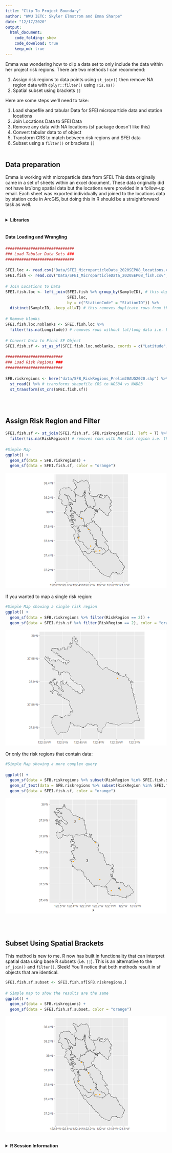 ```yaml
---
title: "Clip To Project Boundary"
author: "WWU IETC: Skyler Elmstrom and Emma Sharpe"
date: "12/17/2020"
output:
  html_document:
    code_folding: show
    code_download: true
    keep_md: true
---
```


<!--- keep_md: true saves both an HTML and a markdown document (.md) that can be opened within GitHub--->

<!--- Setup and Rmd Dependencies --->


Emma was wondering how to clip a data set to only include the data within her project risk regions. There are two methods I can recommend:

1. Assign risk regions to data points using `st_join()` then remove NA region data with `dplyr::filter()` using `!is.na()`
2. Spatial subset using brackets `[]`

Here are some steps we'll need to take:

1. Load shapefile and tabular Data for SFEI microparticle data and station locations
2. Join Locations Data to SFEI Data
3. Remove any data with NA locations (sf package doesn't like this)
4. Convert tabular data to sf object
5. Transform CRS to match between risk regions and SFEI data
6. Subset using a `filter()` or brackets `[]`
<br><br>

## Data preparation
Emma is working with microparticle data from SFEI. This data originally came in a set of sheets within an excel document. These data originally did not have lat/long spatial data but the locations were provided in a follow-up email. Each sheet was exported individually and joined to the locations data by station code in ArcGIS, but doing this in R should be a straightforward task as well.
<br><br>

<details>
  <summary><b>Libraries</b></summary>

```r
library(here)
library(sf)
library(tidyverse)
```
</details>
<br>

#### Data Loading and Wrangling

```r
##############################
### Load Tabular Data Sets ###
##############################

SFEI.loc <- read.csv("Data/SFEI_MicroparticleData_2020SEP08_locations.csv", fileEncoding="UTF-8-BOM") # load with Excel BOM data removed to prevent odd characters in headers
SFEI.fish <- read.csv("Data/SFEI_MicroparticleData_2020SEP08_fish.csv", fileEncoding="UTF-8-BOM")

# Join Locations to Data
SFEI.fish.loc <- left_join(SFEI.fish %>% group_by(SampleID), # this duplicates some rows for an unknown reason
                           SFEI.loc,
                           by = c("StationCode" = "StationID")) %>%
  distinct(SampleID, .keep_all=T) # this removes duplicate rows from the join

# Remove blanks
SFEI.fish.loc.noblanks <- SFEI.fish.loc %>%
  filter(!is.na(Longitude)) # removes rows without lat/long data i.e. blanks

# Convert Data to Final SF Object
SFEI.fish.sf <- st_as_sf(SFEI.fish.loc.noblanks, coords = c("Latitude", "Longitude"), crs = "WGS84")

#########################
### Load Risk Regions ###
#########################

SFB.riskregions <- here("data/SFB_RiskRegions_Prelim20AUG2020.shp") %>% # path relative to main directory
  st_read() %>% # transforms shapefile CRS to WGS84 vs NAD83
  st_transform(st_crs(SFEI.fish.sf))
```
<br><br>

## Assign Risk Region and Filter

```r
SFEI.fish.sf <- st_join(SFEI.fish.sf, SFB.riskregions[1], left = T) %>% # left join of risk region numbers to SFEI data
  filter(!is.na(RiskRegion)) # removes rows with NA risk region i.e. those not within a risk region

#Simple Map
ggplot() +
  geom_sf(data = SFB.riskregions) +
  geom_sf(data = SFEI.fish.sf, color = "orange")
```

![](ClipToProjectBoundary_files/figure-html/unnamed-chunk-3-1.png)<!-- -->
 
If you wanted to map a single risk region:

```r
#Simple Map showing a single risk region
ggplot() +
  geom_sf(data = SFB.riskregions %>% filter(RiskRegion == 2)) +
  geom_sf(data = SFEI.fish.sf %>% filter(RiskRegion == 2), color = "orange")
```

![](ClipToProjectBoundary_files/figure-html/unnamed-chunk-4-1.png)<!-- -->

Or only the risk regions that contain data:

```r
#Simple Map showing a more complex query

ggplot() +
  geom_sf(data = SFB.riskregions %>% subset(RiskRegion %in% SFEI.fish.sf$RiskRegion)) +
  geom_sf_text(data = SFB.riskregions %>% subset(RiskRegion %in% SFEI.fish.sf$RiskRegion), aes(label = RiskRegion), color = "black") +
  geom_sf(data = SFEI.fish.sf, color = "orange")
```

![](ClipToProjectBoundary_files/figure-html/unnamed-chunk-5-1.png)<!-- -->


<br><br>

## Subset Using Spatial Brackets
This method is new to me. R now has built in functionality that can interpret spatial data using base R subsets (i.e. `[]`). This is an alternative to the `sf_join()` and `filter()`. Sleek! You'll notice that both methods result in sf objects that are identical.

```r
SFEI.fish.sf.subset <- SFEI.fish.sf[SFB.riskregions,]

# Simple map to show the results are the same
ggplot() +
  geom_sf(data = SFB.riskregions) +
  geom_sf(data = SFEI.fish.sf.subset, color = "orange")
```

![](ClipToProjectBoundary_files/figure-html/unnamed-chunk-6-1.png)<!-- -->
<br><br>

<details>
  <summary><b>R Session Information</b></summary>

```r
xfun::session_info('rmarkdown')
```

```
## R version 3.6.3 (2020-02-29)
## Platform: x86_64-w64-mingw32/x64 (64-bit)
## Running under: Windows 10 x64 (build 18363)
## 
## Locale:
##   LC_COLLATE=English_United States.1252 
##   LC_CTYPE=English_United States.1252   
##   LC_MONETARY=English_United States.1252
##   LC_NUMERIC=C                          
##   LC_TIME=English_United States.1252    
## 
## Package version:
##   base64enc_0.1.3 digest_0.6.27   evaluate_0.14   glue_1.4.2     
##   graphics_3.6.3  grDevices_3.6.3 highr_0.8       htmltools_0.5.0
##   jsonlite_1.7.2  knitr_1.30      magrittr_2.0.1  markdown_1.1   
##   methods_3.6.3   mime_0.9        rlang_0.4.9     rmarkdown_2.6  
##   stats_3.6.3     stringi_1.5.3   stringr_1.4.0   tinytex_0.28   
##   tools_3.6.3     utils_3.6.3     xfun_0.19       yaml_2.2.1     
## 
## Pandoc version: 2.9.2.1
```
</details>
<br><br>
